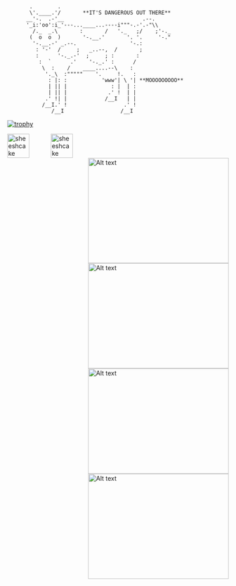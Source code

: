            .        .
           \'.____.'/       **IT'S DANGEROUS OUT THERE**
          __'-.  .-'__                         .--.
          '_i:'oo':i_'---...____...----i"""-.-'.-"\\
            /._  _.\       :       /   '._   ;/    ;'-._
           (  o  o  )       '-.__.'       '. '.     '-."
            '-.__.-' _.--.                 '-.:
             : '-'  /     ;   _..--,  /       ;
             :      '-._.-'  ;     ; :       :
              :  `      .'    '-._.' :      /
               \  :    /    ____....--\    :
                '._\  :"""""    '.     !.   :
                 : |: :           'www'| \ '| **MOOOOOOOOO**
                 | || |              : |  | :
                 | || |             .' !  | |
                .' !| |            /__I   | |
               /__I.' !                  .' !
                  /__I                  /__I   
           
[![trophy](https://github-profile-trophy.vercel.app/?username=skeltonmod)](https://github.com/ryo-ma/github-profile-trophy)
<div style="display: inline-flex">
  <img style="width: 50%" src="https://github-readme-stats.vercel.app/api/top-langs/?username=skeltonmod&layout=compact&hide=html" alt="sheeshcake" />
  <img style="width: 50%" src="https://github-readme-stats.vercel.app/api?username=skeltonmod&show_icons=true" alt="sheeshcake" />
</div>

<div display="inline">
  <img style="float: right;"  title="a title" alt="Alt text" src="https://media.tenor.com/K62urNjLvs8AAAAd/goofy-ahh.gif" width="320" height="240">
<img style="float: right;"  title="a title" alt="Alt text" src="https://media.tenor.com/_euMc7sekmAAAAAM/download-meme-mario-rapping.gif" width="320" height="240">
<img style="float: right;"  title="a title" alt="Alt text" src="https://media.tenor.com/a8u27ukaPzMAAAAM/moyai-moai.gif" width="320" height="240">
<img style="float: right;"  title="a title" alt="Alt text" src="https://media.tenor.com/R4Gc_y32GJcAAAAj/cubama-obama.gif" width="320" height="240">
</div>
